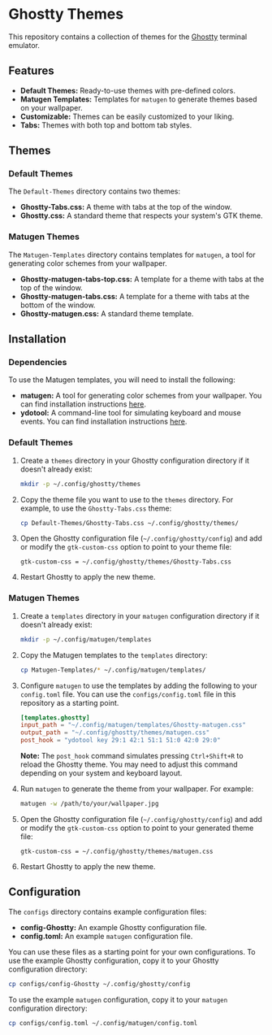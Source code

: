 # Ghostty Themes

This repository contains a collection of themes for the [Ghostty](https://github.com/ghostty-org/ghostty) terminal emulator.

## Features

*   **Default Themes:** Ready-to-use themes with pre-defined colors.
*   **Matugen Templates:** Templates for `matugen` to generate themes based on your wallpaper.
*   **Customizable:** Themes can be easily customized to your liking.
*   **Tabs:** Themes with both top and bottom tab styles.

## Themes

### Default Themes

The `Default-Themes` directory contains two themes:

*   **Ghostty-Tabs.css:** A theme with tabs at the top of the window.
*   **Ghostty.css:** A standard theme that respects your system's GTK theme.

### Matugen Themes

The `Matugen-Templates` directory contains templates for `matugen`, a tool for generating color schemes from your wallpaper.

*   **Ghostty-matugen-tabs-top.css:** A template for a theme with tabs at the top of the window.
*   **Ghostty-matugen-tabs.css:** A template for a theme with tabs at the bottom of the window.
*   **Ghostty-matugen.css:** A standard theme template.

## Installation

### Dependencies

To use the Matugen templates, you will need to install the following:

*   **matugen:** A tool for generating color schemes from your wallpaper. You can find installation instructions [here](https://github.com/InioX/matugen).
*   **ydotool:** A command-line tool for simulating keyboard and mouse events. You can find installation instructions [here](https://github.com/ReimuNotMoe/ydotool).

### Default Themes

1.  Create a `themes` directory in your Ghostty configuration directory if it doesn't already exist:
    ```bash
    mkdir -p ~/.config/ghostty/themes
    ```
2.  Copy the theme file you want to use to the `themes` directory. For example, to use the `Ghostty-Tabs.css` theme:
    ```bash
    cp Default-Themes/Ghostty-Tabs.css ~/.config/ghostty/themes/
    ```
3.  Open the Ghostty configuration file (`~/.config/ghostty/config`) and add or modify the `gtk-custom-css` option to point to your theme file:
    ```
    gtk-custom-css = ~/.config/ghostty/themes/Ghostty-Tabs.css
    ```
4.  Restart Ghostty to apply the new theme.

### Matugen Themes

1.  Create a `templates` directory in your `matugen` configuration directory if it doesn't already exist:
    ```bash
    mkdir -p ~/.config/matugen/templates
    ```
2.  Copy the Matugen templates to the `templates` directory:
    ```bash
    cp Matugen-Templates/* ~/.config/matugen/templates/
    ```
3.  Configure `matugen` to use the templates by adding the following to your `config.toml` file. You can use the `configs/config.toml` file in this repository as a starting point.

    ```toml
    [templates.ghostty]
    input_path = "~/.config/matugen/templates/Ghostty-matugen.css"
    output_path = "~/.config/ghostty/themes/matugen.css"
    post_hook = "ydotool key 29:1 42:1 51:1 51:0 42:0 29:0"
    ```

    **Note:** The `post_hook` command simulates pressing `Ctrl+Shift+R` to reload the Ghostty theme. You may need to adjust this command depending on your system and keyboard layout.

4.  Run `matugen` to generate the theme from your wallpaper. For example:
    ```bash
    matugen -w /path/to/your/wallpaper.jpg
    ```
5.  Open the Ghostty configuration file (`~/.config/ghostty/config`) and add or modify the `gtk-custom-css` option to point to your generated theme file:
    ```
    gtk-custom-css = ~/.config/ghostty/themes/matugen.css
    ```
6.  Restart Ghostty to apply the new theme.

## Configuration

The `configs` directory contains example configuration files:

*   **config-Ghostty:** An example Ghostty configuration file.
*   **config.toml:** An example `matugen` configuration file.

You can use these files as a starting point for your own configurations. To use the example Ghostty configuration, copy it to your Ghostty configuration directory:

```bash
cp configs/config-Ghostty ~/.config/ghostty/config
```

To use the example `matugen` configuration, copy it to your `matugen` configuration directory:

```bash
cp configs/config.toml ~/.config/matugen/config.toml
```
